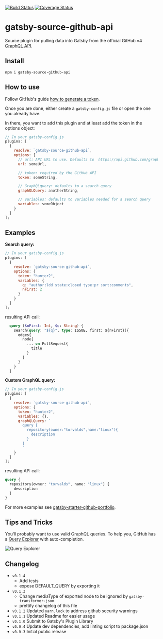 [![Build Status](https://travis-ci.com/ldd/gatsby-source-github-api.svg?branch=master)](https://travis-ci.com/ldd/gatsby-source-github-api)
[![Coverage Status](https://coveralls.io/repos/github/ldd/gatsby-source-github-api/badge.svg?branch=master)](https://coveralls.io/github/ldd/gatsby-source-github-api?branch=master)

# gatsby-source-github-api

Source plugin for pulling data into Gatsby from the official GitHub v4 [GraphQL API](https://developer.github.com/v4/).

## Install

`npm i gatsby-source-github-api`

## How to use

Follow GitHub's guide [how to generate a token](https://help.github.com/articles/creating-a-personal-access-token-for-the-command-line/).

Once you are done, either create a `gatsby-config.js` file or open the one you already have.

In there, you want to add this plugin and at least add the token in the options object:

```javascript
// In your gatsby-config.js
plugins: [
  {
    resolve: `gatsby-source-github-api`,
    options: {
      // url: API URL to use. Defaults to  https://api.github.com/graphql
      url: someUrl,

      // token: required by the GitHub API
      token: someString,

      // GraphQLquery: defaults to a search query
      graphQLQuery: anotherString,

      // variables: defaults to variables needed for a search query
      variables: someObject
    }
  }
];
```

## Examples

**Search query:**

```javascript
// In your gatsby-config.js
plugins: [
  {
    resolve: `gatsby-source-github-api`,
    options: {
      token: "hunter2",
      variables: {
        q: "author:ldd state:closed type:pr sort:comments",
        nFirst: 2
      }
    }
  }
];
```

resulting API call:

```graphql
  query ($nFirst: Int, $q: String) {
    search(query: "${q}", type: ISSUE, first: ${nFirst}){
      edges{
        node{
          ... on PullRequest{
            title
          }
        }
      }
    }
  }
```

**Custom GraphQL query:**

```javascript
// In your gatsby-config.js
plugins: [
  {
    resolve: `gatsby-source-github-api`,
    options: {
      token: "hunter2",
      variables: {},
      graphQLQuery: `
        query {
          repository(owner:"torvalds",name:"linux"){
            description
          }
        }
        `
    }
  }
];
```

resulting API call:

```graphql
query {
  repository(owner: "torvalds", name: "linux") {
    description
  }
}
```

For more examples see [gatsby-starter-github-portfolio](https://github.com/ldd/gatsby-starter-github-portfolio).

## Tips and Tricks

You'll probably want to use valid GraphQL queries. To help you, GitHub has a [Query Explorer](https://developer.github.com/v4/explorer/) with auto-completion.

![Query Explorer](https://user-images.githubusercontent.com/1187476/30273078-69695a10-96c5-11e7-90b8-7dc876cc214a.png)

## Changelog

- `v0.1.4`
  - Add tests
  - expose DEFAULT_QUERY by exporting it
- `v0.1.3`
  - Change mediaType of exported node to be ignored by `gatsby-transformer-json`
  - prettify changelog of this file
- `v0.1.2` Updated `yarn.lock` to address github security warnings
- `v0.1.1` Updated Readme for easier usage
- `v0.1.0` Submit to Gatsby's Plugin Library
- `v0.0.4` Update dev dependencies, add linting script to package.json
- `v0.0.3` Initial public release
